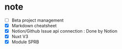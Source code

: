 # note

- [ ] Beta project management
- [x] Markdown cheatsheet
- [x] Notion/Github Issue api connection : Done by Notion
- [x] Nuxt V3
- [x] Module SPRB
